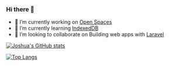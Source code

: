 ### Hi there 👋

<!--
**joshDamian/joshDamian** is a ✨ _special_ ✨ repository because its `README.md` (this file) appears on your GitHub profile.

Here are some ideas to get you started: -->
- 🔭 I’m currently working on [Open Spaces](https://github.com/joshDamian/open-spaces)
- 🌱 I’m currently learning [IndexedDB](https://developer.mozilla.org/en-US/docs/Web/API/IndexedDB_API)
- 👯 I’m looking to collaborate on Building web apps with [Laravel](https://laravel.com)
<!-- - 🤔 I’m looking for help with ...
- 💬 Ask me about ...
- 📫 How to reach me: ...
- 😄 Pronouns: ...
- ⚡ Fun fact: ... -->



[![Joshua's GitHub stats](https://github-readme-stats.vercel.app/api?username=joshDamian)](https://github.com/joshDamian/github-readme-stats)

[![Top Langs](https://github-readme-stats.vercel.app/api/top-langs/?username=joshDamian)](https://github.com/joshDamian/github-readme-stats)

